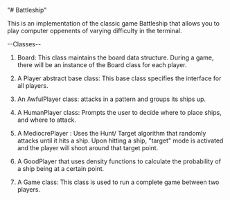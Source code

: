 "# Battleship" 

This is an implementation of the classic game Battleship that allows you to play computer oppenents of varying difficulty in the terminal.



--Classes--
1. Board: This class maintains the board data structure. During a game,
there will be an instance of the Board class for each player.

2. A Player abstract base class: This base class specifies the interface for all players. 

3. An AwfulPlayer class: attacks in a pattern and groups its ships up.

4. A HumanPlayer class: 
 Prompts the user to decide where to place ships, and where to attack. 

5. A MediocrePlayer : Uses the Hunt/ Target algorithm that randomly attacks until it hits a ship. Upon hitting a ship, "target" mode is activated and the player will shoot around that target point.

6. A GoodPlayer that uses density functions to calculate the probability of a ship being at a certain point.

7. A Game class: This class is used to run a complete game between two players.
